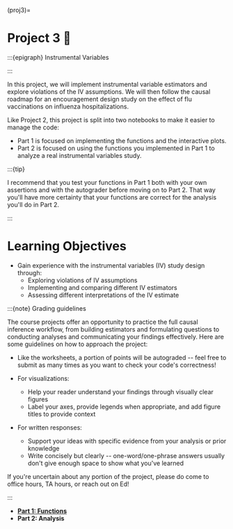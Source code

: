 (proj3)=
# Project 3 💉

:::{epigraph}
Instrumental Variables

:::

In this project, we will implement instrumental variable estimators and explore violations of the IV assumptions. We will then follow the causal roadmap for an encouragement design study on the effect of flu vaccinations on influenza hospitalizations.

Like Project 2, this project is split into two notebooks to make it easier to manage the code:

- Part 1 is focused on implementing the functions and the interactive plots.
- Part 2 is focused on using the functions you implemented in Part 1 to analyze a real instrumental variables study.


:::{tip}

I recommend that you test your functions in Part 1 both with your own assertions and with the autograder before moving on to Part 2. That way you'll have more certainty that your functions are correct for the analysis you'll do in Part 2.

:::

# Learning Objectives

- Gain experience with the instrumental variables (IV) study design through:
    - Exploring violations of IV assumptions
    - Implementing and comparing different IV estimators
    - Assessing different interpretations of the IV estimate

:::{note} Grading guidelines

The course projects offer an opportunity to practice the full causal inference workflow, from building estimators and formulating questions to conducting analyses and communicating your findings effectively. Here are some guidelines on how to approach the project:

- Like the worksheets, a portion of points will be autograded -- feel free to submit as many times as you want to check your code's correctness!

- For visualizations:
    - Help your reader understand your findings through visually clear figures
    - Label your axes, provide legends when appropriate, and add figure titles to provide context

- For written responses:
    - Support your ideas with specific evidence from your analysis or prior knowledge
    - Write concisely but clearly -- one-word/one-phrase answers usually don't give enough space to show what you've learned

If you're uncertain about any portion of the project, please do come to office hours, TA hours, or reach out on Ed! 

:::

- [**Part 1: Functions**](proj3_functions)
- **Part 2: Analysis**
